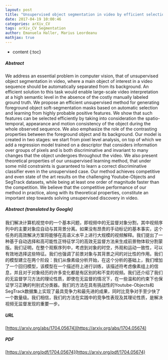 ```yaml
---
layout: post
title: "Unsupervised object segmentation in video by efficient selection of highly probable positive features"
date: 2017-04-19 10:00:46
categories: arXiv_CV
tags: arXiv_CV Segmentation
author: Emanuela Haller, Marius Leordeanu
mathjax: true
---
```


* content
{:toc}

##### Abstract
We address an essential problem in computer vision, that of unsupervised object segmentation in video, where a main object of interest in a video sequence should be automatically separated from its background. An efficient solution to this task would enable large-scale video interpretation at a high semantic level in the absence of the costly manually labeled ground truth. We propose an efficient unsupervised method for generating foreground object soft-segmentation masks based on automatic selection and learning from highly probable positive features. We show that such features can be selected efficiently by taking into consideration the spatio-temporal, appearance and motion consistency of the object during the whole observed sequence. We also emphasize the role of the contrasting properties between the foreground object and its background. Our model is created in two stages: we start from pixel level analysis, on top of which we add a regression model trained on a descriptor that considers information over groups of pixels and is both discriminative and invariant to many changes that the object undergoes throughout the video. We also present theoretical properties of our unsupervised learning method, that under some mild constraints is guaranteed to learn a correct discriminative classifier even in the unsupervised case. Our method achieves competitive and even state of the art results on the challenging Youtube-Objects and SegTrack datasets, while being at least one order of magnitude faster than the competition. We believe that the competitive performance of our method in practice, along with its theoretical properties, constitute an important step towards solving unsupervised discovery in video.

##### Abstract (translated by Google)
我们解决计算机视觉中的一个基本问题，即视频中的无监督对象分割，其中视频序列中的主要对象应自动与其背景分离。如果没有昂贵的手动标记的基本事实，这个任务的高效解决方案将能够在高语义水平上进行大规模的视频解释。我们提出了一种基于自动选择和高可能性正特征学习的高效无监督方法来生成前景物体软分割蒙版。我们证明，在整个观察序列中，考虑到对象的时空，外观和运动一致性，可以有效地选择这些特征。我们也强调了前景对象与其背景之间的对比性的作用。我们的模型建立在两个阶段：我们从像素级分析开始，在这个分析的基础上，我们增加了一个回归模型，该模型在一个描述符上进行训练，该描述符考虑像素组上的信息，并且对于对象经历的许多变化都是有区别的和不变的视频。我们还介绍了我们的无监督学习方法的理论性质，即使在无监督的情况下，在一些温和的约束下也保证学习正确的判别式分类器。我们的方法在具有挑战性的Youtube-Objects和SegTrack数据集上实现了最具竞争力和最先进的成果，同时比竞争对手至少快了一个数量级。我们相信，我们的方法在实践中的竞争性表现及其理论性质，是解决视频无监督发现的重要一步。

##### URL
[https://arxiv.org/abs/1704.05674](https://arxiv.org/abs/1704.05674)

##### PDF
[https://arxiv.org/pdf/1704.05674](https://arxiv.org/pdf/1704.05674)

